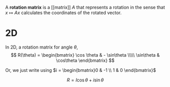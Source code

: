 A **rotation matrix** is a [[matrix]] $A$ that represents a rotation in the sense that $x \mapsto Ax$ calculates the coordinates of the rotated vector.

# 2D

In 2D, a rotation matrix for angle $\theta$,
$$
R(\theta) = \begin{bmatrix}
\cos \theta & - \sin\theta \\\\\
\sin\theta & \cos\theta
\end{bmatrix}
$$

Or, we just write using $i = \begin{bmatrix}0 & -1 \\ 1 & 0 \end{bmatrix}$

$$
R = I \cos\theta + i\sin\theta
$$